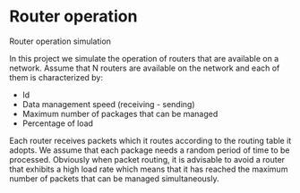 # Router operation
Router operation simulation

In this project we simulate the operation of routers that are available on a network. Assume that N routers are available on the network and each of them is characterized by:
* Id
* Data management speed (receiving - sending)
* Maximum number of packages that can be managed
* Percentage of load

Each router receives packets which it routes according to the routing table it adopts. We assume that each package needs a random period of time to be processed. Obviously when packet routing, it is advisable to avoid a router that exhibits a high load rate which means that it has reached the maximum number of packets that can be managed simultaneously.
